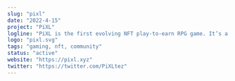 ```yaml
---
slug: "pixl"
date: "2022-4-15"
project: "PiXL"
logline: "PiXL is the first evolving NFT play-to-earn RPG game. It’s a love letter to Tezos - the technology, the artists, the community and the planet."
logo: "pixl.svg"
tags: "gaming, nft, community"
status: "active"
website: "https://pixl.xyz"
twitter: "https://twitter.com/PiXLtez"
---
```

